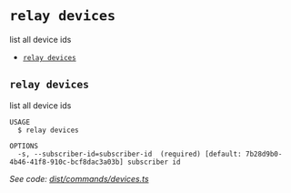 `relay devices`
===============

list all device ids

* [`relay devices`](#relay-devices)

## `relay devices`

list all device ids

```
USAGE
  $ relay devices

OPTIONS
  -s, --subscriber-id=subscriber-id  (required) [default: 7b28d9b0-4b46-41f8-910c-bcf8dac3a03b] subscriber id
```

_See code: [dist/commands/devices.ts](https://github.com/relaypro/relay-cli/blob/v0.2.3/dist/commands/devices.ts)_
